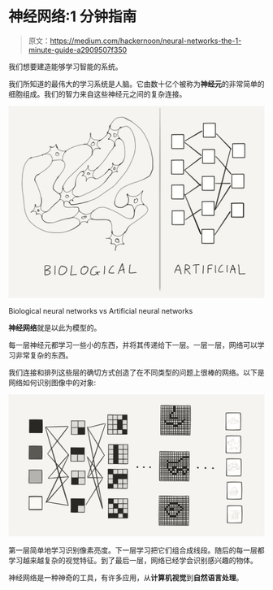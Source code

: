 # 神经网络:1 分钟指南

> 原文：<https://medium.com/hackernoon/neural-networks-the-1-minute-guide-a2909507f350>

我们想要建造能够学习智能的系统。

我们所知道的最伟大的学习系统是人脑。它由数十亿个被称为**神经元**的非常简单的细胞组成。我们的智力来自这些神经元之间的复杂连接。

![](img/33441275296eb2f0dbcc009b2f4b8fac.png)

Biological neural networks vs Artificial neural networks

**神经网络**就是以此为模型的。

每一层神经元都学习一些小的东西，并将其传递给下一层。一层一层，网络可以学习非常复杂的东西。

我们连接和排列这些层的确切方式创造了在不同类型的问题上很棒的网络。以下是网络如何识别图像中的对象:

![](img/9f0a5f6ed2a3675d0006ed6fb1e50341.png)

第一层简单地学习识别像素亮度。下一层学习把它们组合成线段。随后的每一层都学习越来越复杂的视觉特征。到了最后一层，网络已经学会识别感兴趣的物体。

神经网络是一种神奇的工具，有许多应用，从**计算机视觉**到**自然语言处理**。